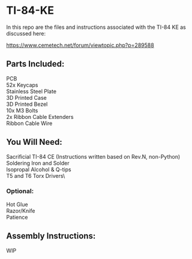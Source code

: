 # TI-84-KE
In this repo are the files and instructions associated with the TI-84 KE as discussed here:

https://www.cemetech.net/forum/viewtopic.php?p=289588


## Parts Included:
PCB\
52x Keycaps\
Stainless Steel Plate\
3D Printed Case\
3D Printed Bezel\
10x M3 Bolts\
2x Ribbon Cable Extenders\
Ribbon Cable Wire


## You Will Need:
Sacrificial TI-84 CE (Instructions written based on Rev.N, non-Python)\
Soldering Iron and Solder\
Isopropal Alcohol & Q-tips\
T5 and T6 Torx Drivers\
### Optional:
Hot Glue\
Razor/Knife\
Patience


## Assembly Instructions:
WIP
